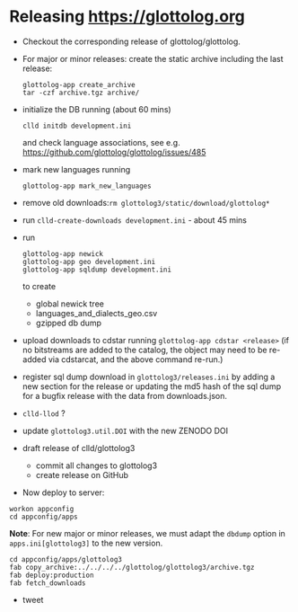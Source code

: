 
# Releasing https://glottolog.org

- Checkout the corresponding release of glottolog/glottolog.
- For major or minor releases: create the static archive including the last release:
  ```shell script
  glottolog-app create_archive
  tar -czf archive.tgz archive/
  ```
- initialize the DB running (about 60 mins)
  ```shell script
  clld initdb development.ini
  ```
  and check language associations, see e.g. https://github.com/glottolog/glottolog/issues/485
- mark new languages running
  ```shell script
  glottolog-app mark_new_languages
  ```
- remove old downloads:`rm glottolog3/static/download/glottolog*`
- run `clld-create-downloads development.ini` - about 45 mins
- run
  ```shell script
  glottolog-app newick
  glottolog-app geo development.ini
  glottolog-app sqldump development.ini
  ``` 
  to create
  - global newick tree
  - languages_and_dialects_geo.csv
  - gzipped db dump

- upload downloads to cdstar running `glottolog-app cdstar <release>`
  (if no bitstreams are added to the catalog, the object may need to be re-added via
  cdstarcat, and the above command re-run.)
- register sql dump download in `glottolog3/releases.ini` by adding a new section for the release or
  updating the md5 hash of the sql dump for a bugfix release with the data from downloads.json.
- `clld-llod` ?
- update `glottolog3.util.DOI` with the new ZENODO DOI

- draft release of clld/glottolog3
  - commit all changes to glottolog3
  - create release on GitHub

- Now deploy to server:
```shell script
workon appconfig
cd appconfig/apps
```
**Note**: For new major or minor releases, we must adapt the `dbdump` option in `apps.ini[glottolog3]` 
to the new version.
```shell script
cd appconfig/apps/glottolog3
fab copy_archive:../../../../glottolog/glottolog3/archive.tgz
fab deploy:production
fab fetch_downloads
```

- tweet
